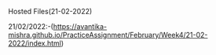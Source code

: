 Hosted Files(21-02-2022)

21/02/2022:-(https://avantika-mishra.github.io/PracticeAssignment/February/Week4/21-02-2022/index.html)
